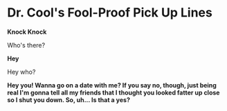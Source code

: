 <!DOCTYPE html>
<html>
	<head>
		<h1>Dr. Cool's Fool-Proof Pick Up Lines</h1>
	</head>
	<body>
		<P><b>Knock Knock</b></p>
		<p>Who's there?</p>
		<p><b>Hey</b></p>
		<p>Hey who?</p>
		<p><b>Hey you! Wanna go on a date with me? If you say no, though, just being real I'm gonna tell all my friends that I thought you looked fatter up close so I shut you down. So, uh... Is that a yes?</b></p>
		
